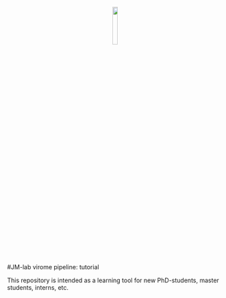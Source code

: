 <p align="center">
  <img src="https://rega.kuleuven.be/cev/viralmetagenomics/pictures/lovm/image_preview" height="15%" width="15%"/>
</p>

#JM-lab virome pipeline: tutorial

This repository is intended as a learning tool for new PhD-students, master students, interns, etc.
